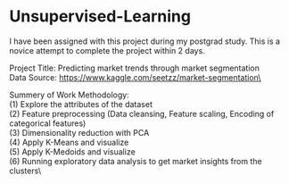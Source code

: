# Unsupervised-Learning
I have been assigned with this project during my postgrad study. This is a novice attempt to complete the project within 2 days.

Project Title: Predicting market trends through market segmentation\
Data Source:  https://www.kaggle.com/seetzz/market-segmentation\

Summery of Work Methodology:\
(1) Explore the attributes of the dataset\
(2) Feature preprocessing (Data cleansing, Feature scaling, Encoding of categorical features)\
(3) Dimensionality reduction with PCA\
(4) Apply K-Means and visualize\
(5) Apply K-Medoids and visualize\
(6) Running exploratory data analysis to get market insights from the clusters\
